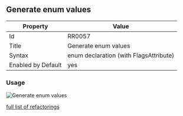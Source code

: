 ## Generate enum values

Property | Value
--- | ---
Id|RR0057
Title|Generate enum values
Syntax|enum declaration \(with FlagsAttribute\)
Enabled by Default|yes

### Usage

![Generate enum values](../../images/refactorings/GenerateEnumValues.png)

[full list of refactorings](Refactorings.md)